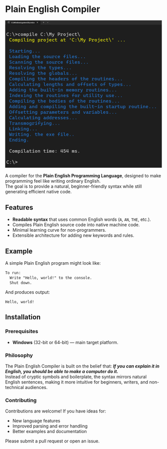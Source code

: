 # Plain English Compiler
[<img src="https://raw.githubusercontent.com/elenderg/Plain-English-Compiler/refs/heads/main/Compilation.png">](https://github.com/elenderg/Plain-English-Compiler/)

A compiler for the **Plain English Programming Language**, designed to make programming feel like writing ordinary English.  
The goal is to provide a natural, beginner-friendly syntax while still generating efficient native code.

## Features

- **Readable syntax** that uses common English words (`A`, `AN`, `THE`, etc.).
- Compiles Plain English source code into native machine code.
- Minimal learning curve for non-programmers.
- Extensible architecture for adding new keywords and rules.

## Example

A simple Plain English program might look like:

```
To run:  
  Write "Hello, world!" to the console.
  Shut down.  
```

And produces output:

```
Hello, world!
```

## Installation

### Prerequisites
- **Windows** (32-bit or 64-bit) — main target platform.

### Philosophy

The Plain English Compiler is built on the belief that:
***If you can explain it in English, you should be able to make a computer do it.***  
Instead of cryptic symbols and boilerplate, the syntax mirrors natural English sentences, making it more intuitive for beginners, writers, and non-technical audiences.

### Contributing

Contributions are welcome!
If you have ideas for:

- New language features
- Improved parsing and error handling
- Better examples and documentation

Please submit a pull request or open an issue.
